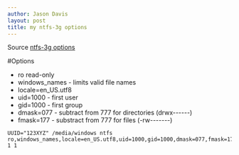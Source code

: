 ```yaml
---
author: Jason Davis
layout: post
title: my ntfs-3g options
---
```

Source [ntfs-3g options](https://www.tuxera.com/community/ntfs-3g-manual/#6)

#Options
* ro read-only
* windows_names - limits valid file names
* locale=en_US.utf8
* uid=1000 - first user
* gid=1000 - first group
* dmask=077 - subtract from 777 for directories (drwx------)
* fmask=177 - substract from 777 for files (-rw-------)

```fstab
UUID="123XYZ" /media/windows ntfs ro,windows_names,locale=en_US.utf8,uid=1000,gid=1000,dmask=077,fmask=177 1 1
```

